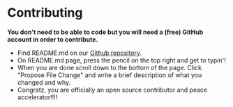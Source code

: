 # Contributing

**You don't need to be able to code but you will need a (free) GitHub account in order to contribute.**

- Find README.md on our [Github repository](https://github.com/kibagateaux/Peace-Resources/).
- On README.md page, press the pencil on the top right and get to typin'!
- When you are done scroll down to the bottom of the page. Click "Propose File Change" and write a brief description of what you changed and why.
- Congratz, you are officially an open source contributor and peace accelerator!!!!
